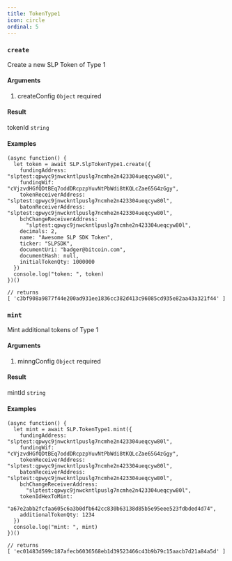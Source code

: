 ```yaml
---
title: TokenType1
icon: circle
ordinal: 5
---
```


### `create`

Create a new SLP Token of Type 1

#### Arguments

1.  createConfig `Object` required

#### Result

tokenId `string`

#### Examples

    (async function() {
      let token = await SLP.SlpTokenType1.create({
        fundingAddress: "slptest:qpwyc9jnwckntlpuslg7ncmhe2n423304ueqcyw80l",
        fundingWif: "cVjzvdHGfQDtBEq7oddDRcpzpYuvNtPbWdi8tKQLcZae65G4zGgy",
        tokenReceiverAddress: "slptest:qpwyc9jnwckntlpuslg7ncmhe2n423304ueqcyw80l",
        batonReceiverAddress: "slptest:qpwyc9jnwckntlpuslg7ncmhe2n423304ueqcyw80l",
        bchChangeReceiverAddress:
          "slptest:qpwyc9jnwckntlpuslg7ncmhe2n423304ueqcyw80l",
        decimals: 2,
        name: "Awesome SLP SDK Token",
        ticker: "SLPSDK",
        documentUri: "badger@bitcoin.com",
        documentHash: null,
        initialTokenQty: 1000000
      })
      console.log("token: ", token)
    })()

    // returns
    [ 'c3bf908a9877f44e200ad931ee1836cc382d413c96085cd935e82aa43a321f44' ]

### `mint`

Mint additional tokens of Type 1

#### Arguments

1.  minngConfig `Object` required

#### Result

mintId `string`

#### Examples

    (async function() {
      let mint = await SLP.TokenType1.mint({
        fundingAddress: "slptest:qpwyc9jnwckntlpuslg7ncmhe2n423304ueqcyw80l",
        fundingWif: "cVjzvdHGfQDtBEq7oddDRcpzpYuvNtPbWdi8tKQLcZae65G4zGgy",
        tokenReceiverAddress: "slptest:qpwyc9jnwckntlpuslg7ncmhe2n423304ueqcyw80l",
        batonReceiverAddress: "slptest:qpwyc9jnwckntlpuslg7ncmhe2n423304ueqcyw80l",
        bchChangeReceiverAddress:
          "slptest:qpwyc9jnwckntlpuslg7ncmhe2n423304ueqcyw80l",
        tokenIdHexToMint:
          "a67e2abb2fcfaa605c6a3b0dfb642cc830b63138d85b5e95eee523fdbded4d74",
        additionalTokenQty: 1234
      })
      console.log("mint: ", mint)
    })()

    // returns
    [ 'ec01483d599c187afecb6036568eb1d39523466c43b9b79c15aacb7d21a84a5d' ]
